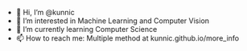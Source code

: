 - 👋 Hi, I’m @kunnic
- 👀 I’m interested in Machine Learning and Computer Vision
- 🌱 I’m currently learning Computer Science
- 📫 How to reach me: Multiple method at kunnic.github.io/more_info

<!---
kunnic/kunnic is a ✨ special ✨ repository because its `README.md` (this file) appears on your GitHub profile.
You can click the Preview link to take a look at your changes.
--->
